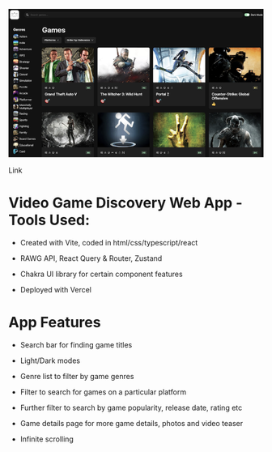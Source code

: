 ![img](src/assets/screenshot.png)

Link

# Video Game Discovery Web App - Tools Used:

- Created with Vite, coded in html/css/typescript/react

- RAWG API, React Query & Router, Zustand

- Chakra UI library for certain component features

- Deployed with Vercel

# App Features

- Search bar for finding game titles

- Light/Dark modes

- Genre list to filter by game genres

- Filter to search for games on a particular platform

- Further filter to search by game popularity,
  release date, rating etc

- Game details page for more game details, photos
  and video teaser

- Infinite scrolling

